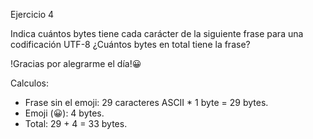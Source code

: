 Ejercicio 4

Indica cuántos bytes tiene cada carácter de la siguiente frase para una codificación UTF-8 ¿Cuántos bytes en total tiene la frase?

!Gracias por alegrarme el día!😀


Calculos:
- Frase sin el emoji: 29 caracteres ASCII * 1 byte = 29 bytes.
- Emoji (😀): 4 bytes.
- Total: 29 + 4 = 33 bytes.